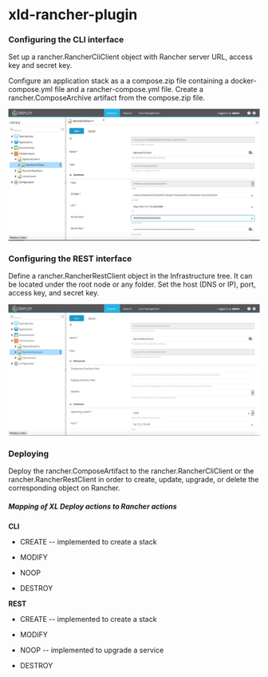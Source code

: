 # xld-rancher-plugin

### Configuring the CLI interface ###

Set up a rancher.RancherCliClient object with Rancher server URL, access key and secret key.

Configure an application stack as a a compose.zip file containing a docker-compose.yml file and a rancher-compose.yml file.  Create a rancher.ComposeArchive artifact from the compose.zip file.

![Screenshot of RancherCliClient](images/RancherCliClient.png)

### Configuring the REST interface ###

Define a rancher.RancherRestClient object in the Infrastructure tree.  It can be located under the root node or any folder.  Set the host (DNS or IP), port, access key, and secret key.

![Screenshot of RancherRestClient](images/RancherRestClient.png)


### Deploying ###


Deploy the rancher.ComposeArtifact to the rancher.RancherCliClient or the rancher.RancherRestClient in order to create, update, upgrade, or delete the corresponding object on Rancher.

##### Mapping of XL Deploy actions to Rancher actions #####

**CLI**

* CREATE -- implemented to create a stack

* MODIFY

* NOOP

* DESTROY

**REST**

* CREATE -- implemented to create a stack

* MODIFY

* NOOP  -- implemented to upgrade a service

* DESTROY

